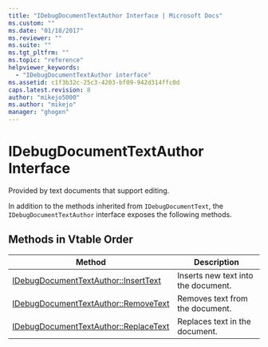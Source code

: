 ```yaml
---
title: "IDebugDocumentTextAuthor Interface | Microsoft Docs"
ms.custom: ""
ms.date: "01/18/2017"
ms.reviewer: ""
ms.suite: ""
ms.tgt_pltfrm: ""
ms.topic: "reference"
helpviewer_keywords: 
  - "IDebugDocumentTextAuthor interface"
ms.assetid: c1f3b32c-25c3-4203-bf09-942d314ffc0d
caps.latest.revision: 8
author: "mikejo5000"
ms.author: "mikejo"
manager: "ghogen"
---
```

# IDebugDocumentTextAuthor Interface
Provided by text documents that support editing.  
  
 In addition to the methods inherited from `IDebugDocumentText`, the `IDebugDocumentTextAuthor` interface exposes the following methods.  
  
## Methods in Vtable Order  
  
|Method|Description|  
|------------|-----------------|  
|[IDebugDocumentTextAuthor::InsertText](../../winscript/reference/idebugdocumenttextauthor-inserttext.md)|Inserts new text into the document.|  
|[IDebugDocumentTextAuthor::RemoveText](../../winscript/reference/idebugdocumenttextauthor-removetext.md)|Removes text from the document.|  
|[IDebugDocumentTextAuthor::ReplaceText](../../winscript/reference/idebugdocumenttextauthor-replacetext.md)|Replaces text in the document.|